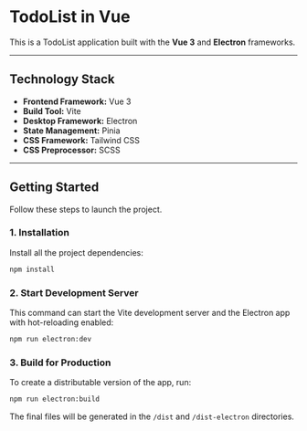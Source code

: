 # TodoList in Vue

This is a TodoList application built with the **Vue 3** and **Electron** frameworks.

---

## Technology Stack

- **Frontend Framework:** Vue 3
- **Build Tool:** Vite
- **Desktop Framework:** Electron
- **State Management:** Pinia
- **CSS Framework:** Tailwind CSS
- **CSS Preprocessor:** SCSS

---

## Getting Started

Follow these steps to launch the project. 

### 1. Installation

Install all the project dependencies:

```bash
npm install
```

### 2. Start Development Server

This command can start the Vite development server and the Electron app with hot-reloading enabled:

```bash
npm run electron:dev
```

### 3. Build for Production

To create a distributable version of the app, run:

```bash
npm run electron:build
```

The final files will be generated in the `/dist` and `/dist-electron` directories.
